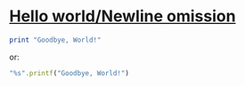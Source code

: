[1]: http://rosettacode.org/wiki/Hello_world/Newline_omission

# [Hello world/Newline omission][1]

```ruby
print "Goodbye, World!"
```


or:

```ruby
"%s".printf("Goodbye, World!")
```
